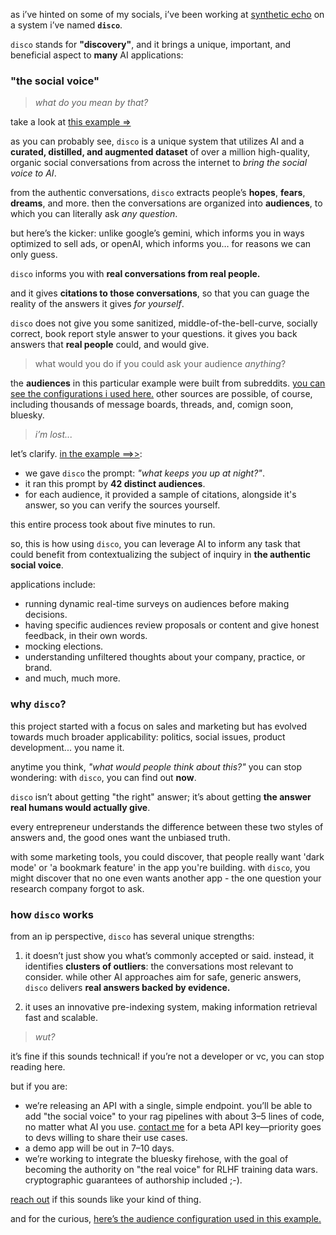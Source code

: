 as i’ve hinted on some of my socials, i’ve been working at [synthetic echo](https://syntheticecho.com/) on a system i’ve named **`disco`**.

`disco` stands for **"discovery"**, and it brings a unique, important, and beneficial aspect to **many** AI applications:

### **"the social voice"**

> _what do you mean by that?_

take a look at [this example =>](https://gist.github.com/ahoward/ae562567579a3e936d9b9bb7e4ffde88)

as you can probably see, `disco` is a unique system that utilizes AI and a **curated, distilled, and augmented dataset** of over a million high-quality, organic social conversations from across the internet to _bring the social voice to AI_.

from the authentic conversations, `disco` extracts people’s **hopes**, **fears**, **dreams**, and more.  then the conversations are organized into **audiences**, to which you can literally ask *any question*.

but here’s the kicker: unlike google’s gemini, which informs you in ways optimized to sell ads, or openAI, which informs you… for reasons we can only guess.

`disco` informs you with **real conversations from real people.**

and it gives **citations to those conversations**, so that you can guage the reality of the answers it gives _for yourself_.

`disco` does not give you some sanitized, middle-of-the-bell-curve, socially correct, book report style answer to your questions.  it gives you back answers that **real people** could, and would give.

> what would you do if you could ask your audience _anything_?


the **audiences** in this particular example were built from subreddits. [you can see the configurations i used here.](https://gist.github.com/ahoward/95092a816c9a3f752f9d8ec421f24be5) other sources are possible, of course, including thousands of message boards, threads, and, comign soon, bluesky.

> _i’m lost..._

let’s clarify. [in the example ==>>](https://gist.github.com/ahoward/ae562567579a3e936d9b9bb7e4ffde88):

* we gave `disco` the prompt: *"what keeps you up at night?"*.
* it ran this prompt by **42 distinct audiences**.  
* for each audience, it provided a sample of citations, alongside it's answer, so you can verify the sources yourself.

this entire process took about five minutes to run.

so, this is how using `disco`, you can leverage AI to inform any task that could benefit from contextualizing the subject of inquiry in **the authentic social voice**.

applications include:

* running dynamic real-time surveys on audiences before making decisions.
* having specific audiences review proposals or content and give honest feedback, in their own words.
* mocking elections.
* understanding unfiltered thoughts about your company, practice, or brand.
* and much, much more.

### **why `disco`?**

this project started with a focus on sales and marketing but has evolved towards much broader applicability: politics, social issues, product development... you name it.

anytime you think, *"what would people think about this?"* you can stop wondering: with `disco`, you can find out **now**.

`disco` isn’t about getting "the right" answer; it’s about getting **the answer real humans would actually give**.

every entrepreneur understands the difference between these two styles of answers and, the good ones want the unbiased truth.

with some marketing tools, you could discover, that people really want 'dark mode' or 'a bookmark feature' in the app you're building.  with `disco`, you might discover that no one even wants another app - the one question your research company forgot to ask.

### **how `disco` works**

from an ip perspective, `disco` has several unique strengths:

1. it doesn’t just show you what’s commonly accepted or said. instead, it identifies **clusters of outliers**: the conversations most relevant to consider. while other AI approaches aim for safe, generic answers, `disco` delivers **real answers backed by evidence.**

2. it uses an innovative pre-indexing system, making information retrieval fast and scalable.

> _wut?_

it’s fine if this sounds technical\! if you’re not a developer or vc, you can stop reading here.

but if you are:

* we’re releasing an API with a single, simple endpoint. you’ll be able to add "the social voice" to your rag pipelines with about 3–5 lines of code, no matter what AI you use. [contact me](/contact) for a beta API key—priority goes to devs willing to share their use cases.  
* a demo app will be out in 7–10 days.  
* we’re working to integrate the bluesky firehose, with the goal of becoming the authority on "the real voice" for RLHF training data wars. cryptographic guarantees of authorship included ;-).

[reach out](/contact) if this sounds like your kind of thing.

and for the curious, [here’s the audience configuration used in this example.](https://gist.github.com/ahoward/95093a816c9a3f752f9d8ec421f24be5)
